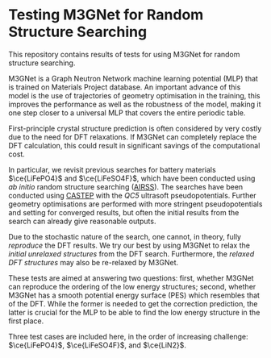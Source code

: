 # Testing M3GNet for Random Structure Searching

This repository contains results of tests for using M3GNet for random structure searching.

M3GNet is a Graph Neutron Network machine learning potential (MLP) that is trained on Materials Project database.
An important advance of this model is the use of trajectories of geometry optimisation in the training,
this improves the performance as well as the robustness of the model, making it one step closer to a universal MLP that covers the entire periodic table.

First-principle crystal structure prediction is often considered by very costly due to the need for DFT relaxations.
If M3GNet can completely replace the DFT calculation, this could result in significant savings of the computational cost.

In particular, we revisit previous searches for battery materials $\ce{LiFePO4}$ and $\ce{LiFeSO4F}$, which have been conducted using *ab initio* random structure searching ([AIRSS](https://www.mtg.msm.cam.ac.uk/Codes/AIRSS)).
The searches have been conducted using [CASTEP](http://www.castep.org/) with the *QC5* ultrasoft pseudopotentials.
Further geometry optimisations are performed with more stringent pseudopotentials and setting for converged results, but often the initial results from the search can already give reasonable outputs.

Due to the stochastic nature of the search, one cannot, in theory, fully *reproduce* the DFT results.
We try our best by using M3GNet to relax the *initial unrelaxed structures* from the DFT search.
Furthermore, the *relaxed DFT structures* may also be re-relaxed by M3GNet.

These tests are aimed at answering two questions: first, whether M3GNet can reproduce the ordering of the low energy structures; second, whether M3GNet has a smooth potential energy surface (PES) which resembles that of the DFT.
While the former is needed to get the correction prediction, the latter is crucial for the MLP to be able to find the low energy structure in the first place. 

Three test cases are included here, in the order of increasing challenge: $\ce{LiFePO4}$, $\ce{LiFeSO4F}$, and $\ce{LiN2}$.


```{tableofcontents}
```
